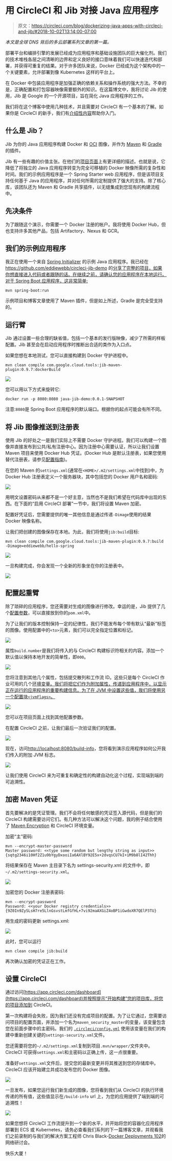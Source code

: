# 用 CircleCI 和 Jib 对接 Java 应用程序

> 原文：<https://circleci.com/blog/dockerizing-java-apps-with-circleci-and-jib/#2018-10-02T13:14:00-07:00>

*本文是全球 DNS 背后的多云部署系列文章的第一篇。*

部署平台和编排引擎的发展已经成为应用程序和基础设施团队的巨大催化剂。我们的技术堆栈各层之间清晰的边界和定义良好的接口意味着我们可以快速迭代和部署，并获得可重复的结果。对于许多团队来说，Docker 已经成为这个架构中的一个关键要素，允许部署到像 Kubernetes 这样的平台上。

在 Docker 中包装应用程序是加强正确的依赖关系和操作系统的强大方法。不幸的是，正确配置和打包容器映像需要额外的知识。在这篇博文中，我将讨论 Jib 的使用，Jib 是 Google 的一个开源项目，旨在简化 Java 应用程序的工作。

我们将在这个博客中使用几种技术，并且需要对 CircleCI 有一个基本的了解。如果你是 CircleCI 的新手，我们有[介绍性内容](https://circleci.com/docs/basics/)帮助你入门。

## 什么是 Jib？

Jib 为你的 Java 应用程序构建 Docker 和 [OCI](https://github.com/opencontainers/image-spec) 图像，并作为 [Maven](https://github.com/GoogleContainerTools/jib/tree/master/jib-maven-plugin) 和 [Gradle](https://github.com/GoogleContainerTools/jib/tree/master/jib-gradle-plugin) 的插件。

Jib 有一些有趣的价值主张。在他们的[项目页面](https://github.com/GoogleContainerTools/jib)上有更详细的描述。也就是说，它降低了将独立的 Java 应用程序转变为完全可移植的 Docker 映像所需的复杂性和时间。我们的示例应用程序是一个 Spring Starter web 应用程序，但是该项目支持任何基于 Java 的应用程序，并对任何所需的定制提供了强大的支持。除了核心库，该团队还为 Maven 和 Gradle 共享插件，以无缝集成到您现有的构建流程中。

## 先决条件

为了跟随这个演示，你需要一个 Docker 注册的帐户。我将使用 Docker Hub，但也支持许多其他产品，包括 Artifactory、Nexus 和 GCR。

## 我们的示例应用程序

我正在使用一个来自 [Spring Initializer](http://start.spring.io/) 的示例 Java 应用程序。我已经在 https://github.com/eddiewebb/circleci-jib-demo 的[分享了完整的项目，如果你想直接进入代码或者跟随的话。在继续之前，请确认您的应用程序在本地运行。对于 Spring Boot 应用程序，这非常简单:](https://github.com/eddiewebb/circleci-jib-demo)

```
mvn spring-boot:run 
```

示例项目和博客文章使用了 Maven 插件，但是如上所述，Gradle 是完全受支持的。

## 运行臂

Jib 通过设置一些合理的缺省值，包括一个基本的发行版映像，减少了所需的样板配置。Jib 甚至会在启动应用程序时推断出合适的类作为入口点。

如果您想在本地测试，您可以直接构建到 Docker 守护进程中。

```
mvn clean compile com.google.cloud.tools:jib-maven-plugin:0.9.7:dockerBuild 
```

![](img/b5cf63b6e5a56bed4b7ba23d3da3f106.png)

您可以用以下方式来旋转它:

```
docker run -p 8080:8080 java-jib-demo:0.0.1-SNAPSHOT 
```

注意:`8080`是 Spring Boot 应用程序的默认端口。根据你的起点可能会有所不同。

## 将 Jib 图像推送到注册表

使用 Jib 的好处之一是我们实际上不需要 Docker 守护进程。我们可以构建一个图像并直接发布到公共/私有注册中心。因为注册中心需要认证，所以让我们设置 Maven 项目来使用 Docker Hub 凭证。(Docker Hub 是默认注册表，如果您使用替代注册表，请参见[配置指南](https://github.com/GoogleContainerTools/jib/tree/master/jib-maven-plugin#configuration))。

在您的 Maven 的`settings.xml`(通常在`<HOME>/.m2/settings.xml`中找到)中，为 Docker Hub 注册表定义一个服务器块，其中包括您的 Docker 用户名和密码:

![](img/b23b7197c6a23b2853e0f856467bd7c6.png)

用明文设置密码从来都不是一个好主意，当然也不是我们希望在代码库中出现的东西。在下面的“启用 CircleCI 部署”一节中，我们将设置 Maven 加密。

配置好凭证后，您需要提供的唯一其他信息是通过传递`-Dimage`使用的结果 Docker 映像名称。

让我们把创建的图像保存在本地。为此，我们将使用`jib:build`目标:

```
mvn clean compile com.google.cloud.tools:jib-maven-plugin:0.9.7:build -Dimage=eddiewebb/hello-spring 
```

![](img/ca3de3fa5f7fe20493d7b538110fea76.png)

一旦构建完成，你会发现一个全新的形象坐在你的注册表中。

![](img/6696121733d3587aaad32cf4929eb81a.png)

## 配置起重臂

除了琐碎的应用程序，您还需要对生成的图像进行修改。幸运的是，Jib 提供了几个[配置参数](https://github.com/GoogleContainerTools/jib/tree/master/jib-maven-plugin#configuration)，可以直接放到你的`pom.xml`中。

为了让我们的版本控制保持一定的纪律性，我们不能发布每个带有默认“最新”标签的图像。使用配置中的`<to>`元素，我们可以完全指定位置和标记。

![](img/f3c274865c162e463e9c78c4a99e7287.png)

属性`build.number`是我们将传入的与 CircleCI 构建标识符相关的内容。添加一个默认值以保持本地开发的简单性，即`000`。

![](img/99d00dca651df98a020829a7a4150875.png)

您将注意到其他几个属性，包括提交散列和工作流 ID。这些只是每个 CircleCI 作业可用的几个[环境变量。我们将把它们作为附加属性，传递到应用程序中，以显示正在运行的应用程序的重要构建信息。为了在 JVM 中设置这些值，我们将使用另一个配置块`<jvmFlags>`。](https://circleci.com/docs/env-vars/#built-in-environment-variables)

![](img/1dc8f32a238788f852c087698df24403.png)

您可以在项目页面上找到其他配置参数。

在配置 CircleCI 之前，让我们最后一次验证我们的配置。

![](img/6ed891e8ba44f0e9c295ef9631b1f6f6.png)

现在，访问[http://localhost:8080/build-info](http://localhost:8080/build-info)，您将看到演示应用程序如何公开我们传入的附加 JVM 标志。

![](img/be693569b9f5f4732160fc35b6b87cb9.png)

让我们使用 CircleCI 来为可重复和确定性的构建自动化这个过程，实现端到端的可追溯性。

## 加密 Maven 凭证

首先要解决的是凭证管理。我们不会将任何敏感的凭证签入源代码，但是我们的 CircleCI 构建需要访问它们。有几种方法可以解决这个问题，我的例子结合使用了 [Maven Encryption](https://maven.apache.org/guides/mini/guide-encryption.html) 和 CircleCI 环境变量。

加密“主”密码:

```
mvn --encrypt-master-password
Master password: <<type some random but lengthy string as input>>
{sqtg2346i10Hf2Z1u9bYgyDxooiIa6AXlBY92E5x+2dvqsCU7kI+iM9b8lI42Thh} 
```

将结果保存在 Maven 主目录下名为 settings-security.xml 的文件中，即`~/.m2/settings-security.xml`。

![](img/0b70f5d0c4d6d1980aec5c778f5089ce.png)

加密您的 Docker 注册表密码:

```
mvn --encrypt-password
Password: <<your Docker registry credentials>>
{9Z0In9ZySLsH7re5LlnGsvstLmfGfHL+7vi92maAXGiZ4oBP1iGwdoXR7QElP3TU} 
```

用生成的密码更新 settings.xml:

![](img/104146cd42114816b6a2f4baec7fb8d3.png)

此时，您可以运行

```
mvn clean compile jib:build 
```

再次确认加密的凭证正在工作。

## 设置 CircleCI

通过访问[https://app.circleci.com/dashboard](https://app.circleci.com/dashboard)并按照提示“开始构建”您的项目库，将您的项目添加到 CircleCI。

第一次构建将会失败，因为我们还没有完成项目的配置。为了让它通过，您需要访问项目的配置页面，并添加一个名为`maven_security_master`的变量，该变量包含您在前面步骤中的主密码。我们的 [`.circleci/config.yml`](https://github.com/eddiewebb/circleci-jib-demo/blob/master/.circleci/config.yml#L56) 使用该变量在我们的构建中重新创建关键的`settings-security.xml`文件。

您还需要将您的`~/.m2/settings.xml`复制到项目`.mvn/wrapper/`文件夹中。CircleCI 可获得`settings.xml`和主密码以正确上传，这一点很重要。

准备好`settings.xml`文件后，提交您的最新变更并将其推送到您的存储库中。CircleCI 应该开始建立并成功发布您的 Docker 图像。

![](img/9f1116dc66c50474f5f824758910309b.png)

一旦发布，如果您运行我们新生成的图像，您将看到我们从 CircleCI 的执行环境传递的所有值，这些值显示在`/build-info` url 上，为您的应用提供了端到端的可追溯性！

![](img/cce037087004b48dada463573cdbcf94.png)

如果您想将 CircleCI 工作流提升到一个新的水平，并开始将您的容器化应用程序部署到 ECS 或 Kubernetes，请务必查看我们系列的下一篇博客文章，并观看我们之前录制的与我们的解决方案工程师 Chris Black-[Docker Deployments 102](https://www.youtube.com/watch?v=eZxKs1mrxTM)的网络研讨会。

快乐大厦！
